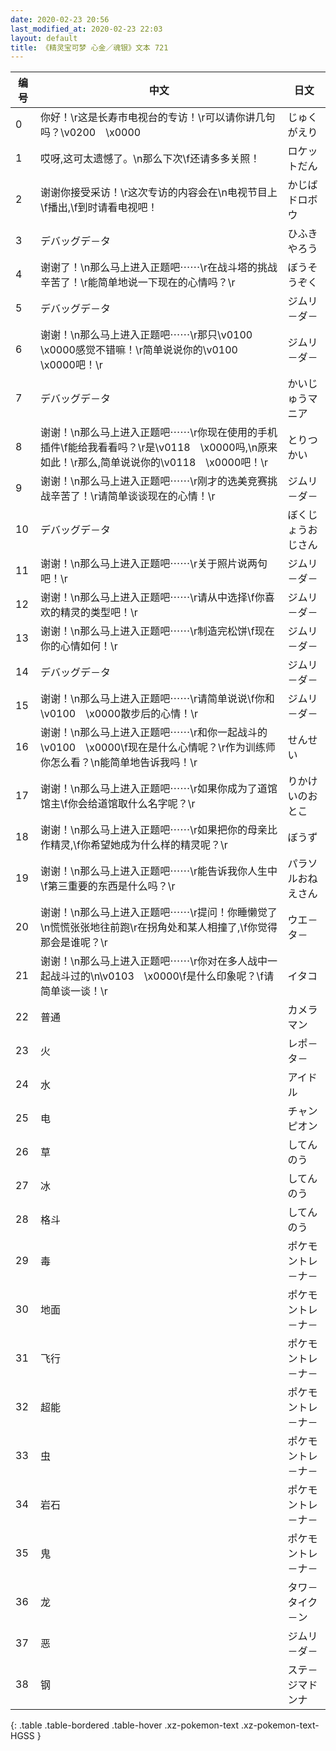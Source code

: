 ```yaml
---
date: 2020-02-23 20:56
last_modified_at: 2020-02-23 22:03
layout: default
title: 《精灵宝可梦 心金／魂银》文本 721
---
```

| 编号 | 中文 | 日文 |
| ---- | ---- | ---- |
| 0 | 你好！\r这是长寿市电视台的专访！\r可以请你讲几句吗？\v0200　\x0000 | じゅくがえり |
| 1 | 哎呀,这可太遗憾了。\n那么下次\f还请多多关照！ | ロケットだん |
| 2 | 谢谢你接受采访！\r这次专访的内容会在\n电视节目上\f播出,\f到时请看电视吧！ | かじばドロボウ |
| 3 | デバッグデ－タ | ひふきやろう |
| 4 | 谢谢了！\n那么马上进入正题吧⋯⋯\r在战斗塔的挑战辛苦了！\r能简单地说一下现在的心情吗？\r | ぼうそうぞく |
| 5 | デバッグデ－タ | ジムリ－ダ－ |
| 6 | 谢谢！\n那么马上进入正题吧⋯⋯\r那只\v0100　\x0000感觉不错嘛！\r简单说说你的\v0100　\x0000吧！\r | ジムリ－ダ－ |
| 7 | デバッグデ－タ | かいじゅうマニア |
| 8 | 谢谢！\n那么马上进入正题吧⋯⋯\r你现在使用的手机插件\f能给我看看吗？\r是\v0118　\x0000吗,\n原来如此！\r那么,简单说说你的\v0118　\x0000吧！\r | とりつかい |
| 9 | 谢谢！\n那么马上进入正题吧⋯⋯\r刚才的选美竞赛挑战辛苦了！\r请简单谈谈现在的心情！\r | ジムリ－ダ－ |
| 10 | デバッグデ－タ | ぼくじょうおじさん |
| 11 | 谢谢！\n那么马上进入正题吧⋯⋯\r关于照片说两句吧！\r | ジムリ－ダ－ |
| 12 | 谢谢！\n那么马上进入正题吧⋯⋯\r请从中选择\f你喜欢的精灵的类型吧！\r | ジムリ－ダ－ |
| 13 | 谢谢！\n那么马上进入正题吧⋯⋯\r制造完松饼\f现在你的心情如何！\r | ジムリ－ダ－ |
| 14 | デバッグデ－タ | ジムリ－ダ－ |
| 15 | 谢谢！\n那么马上进入正题吧⋯⋯\r请简单说说\f你和\v0100　\x0000散步后的心情！\r | ジムリ－ダ－ |
| 16 | 谢谢！\n那么马上进入正题吧⋯⋯\r和你一起战斗的\v0100　\x0000\f现在是什么心情呢？\r作为训练师你怎么看？\n能简单地告诉我吗！\r | せんせい |
| 17 | 谢谢！\n那么马上进入正题吧⋯⋯\r如果你成为了道馆馆主\f你会给道馆取什么名字呢？\r | りかけいのおとこ |
| 18 | 谢谢！\n那么马上进入正题吧⋯⋯\r如果把你的母亲比作精灵,\f你希望她成为什么样的精灵呢？\r | ぼうず |
| 19 | 谢谢！\n那么马上进入正题吧⋯⋯\r能告诉我你人生中\f第三重要的东西是什么吗？\r | パラソルおねえさん |
| 20 | 谢谢！\n那么马上进入正题吧⋯⋯\r提问！你睡懒觉了\n慌慌张张地往前跑\r在拐角处和某人相撞了,\f你觉得那会是谁呢？\r | ウエ－タ－ |
| 21 | 谢谢！\n那么马上进入正题吧⋯⋯\r你对在多人战中一起战斗过的\n\v0103　\x0000\f是什么印象呢？\f请简单谈一谈！\r | イタコ |
| 22 | 普通 | カメラマン |
| 23 | 火 | レポ－タ－ |
| 24 | 水 | アイドル |
| 25 | 电 | チャンピオン |
| 26 | 草 | してんのう |
| 27 | 冰 | してんのう |
| 28 | 格斗 | してんのう |
| 29 | 毒 | ポケモントレ－ナ－ |
| 30 | 地面 | ポケモントレ－ナ－ |
| 31 | 飞行 | ポケモントレ－ナ－ |
| 32 | 超能 | ポケモントレ－ナ－ |
| 33 | 虫 | ポケモントレ－ナ－ |
| 34 | 岩石 | ポケモントレ－ナ－ |
| 35 | 鬼 | ポケモントレ－ナ－ |
| 36 | 龙 | タワ－タイク－ン |
| 37 | 恶 | ジムリ－ダ－ |
| 38 | 钢 | ステ－ジマドンナ |
{: .table .table-bordered .table-hover .xz-pokemon-text .xz-pokemon-text-HGSS }
